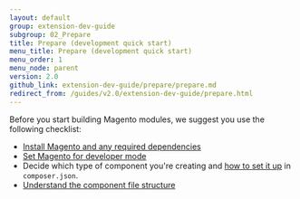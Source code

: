 ```yaml
---
layout: default
group: extension-dev-guide
subgroup: 02_Prepare
title: Prepare (development quick start)
menu_title: Prepare (development quick start)
menu_order: 1
menu_node: parent
version: 2.0
github_link: extension-dev-guide/prepare/prepare.md
redirect_from: /guides/v2.0/extension-dev-guide/prepare.html
---
```


Before you start building Magento modules, we suggest you use the following checklist:

*	[Install Magento and any required dependencies]({{page.baseurl}}/install-gde/bk-install-guide.html)
*	[Set Magento for developer mode]({{page.baseurl}}config-guide/cli/config-cli-subcommands-mode.html#change-to-developer-mode)
*	Decide which type of component you're creating and <a href="{{page.baseurl}}extension-dev-guide/build/composer-integration.html">how to set it up</a> in `composer.json`.
*	[Understand the component file structure]({{page.baseurl}}extension-dev-guide/prepare/prepare_file-str.html)
